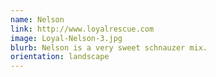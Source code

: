 ```yaml
---
name: Nelson
link: http://www.loyalrescue.com
image: Loyal-Nelson-3.jpg
blurb: Nelson is a very sweet schnauzer mix.
orientation: landscape
---
```

